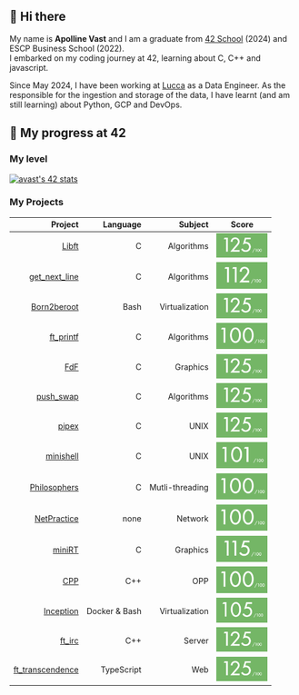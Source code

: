 ## 👋 Hi there

My name is **Apolline Vast** and I am a graduate from [42 School](https://42.fr/) (2024) and ESCP Business School (2022).\
I embarked on my coding journey at 42, learning about C, C++ and javascript.

Since May 2024, I have been working at [Lucca](https://www.lucca.fr/) as a Data Engineer. As the responsible for the ingestion and storage of the data, I have learnt (and am still learning) about Python, GCP and DevOps.

## 🚀 My progress at 42
### My level
[![avast's 42 stats](https://badge.mediaplus.ma/greenbinary/avast?1337Badge=off&UM6P=off)](https://github.com/oakoudad/badge42)


### My Projects
| Project                                                        | Language      | Subject          | Score                                                |    
|---------------------------------------------------------------:|--------------:|-----------------:|:----------------------------------------------------:|
|                      <a href="subjects/libft.subject.pdf">Libft|              C|        Algorithms|<a href="https://projects.intra.42.fr/projects/42cursus-libft/projects_users/2868472"><img src="grades/grade-125.png" alt="Libft Score" width="90">
|      <a href="subjects/get_next_line.subject.pdf">get_next_line|              C|        Algorithms|<a href="https://projects.intra.42.fr/projects/42cursus-get_next_line/projects_users/2876202"><img src="grades/grade-112.png" alt="get_next_line Score" width="90">
|          <a href="subjects/born2beroot.subject.pdf">Born2beroot|           Bash|    Virtualization|<a href="https://projects.intra.42.fr/projects/born2beroot/projects_users/2882766"><img src="grades/grade-125.png" alt="Born2beroot Score" width="90">
|              <a href="subjects/ft_printf.subject.pdf">ft_printf|              C|        Algorithms|<a href="https://projects.intra.42.fr/projects/42cursus-ft_printf/projects_users/2894662"><img src="grades/grade-100.png" alt="ft_printf Score" width="90">
|                          <a href="subjects/fdf.subject.pdf">FdF|              C|          Graphics|<a href="https://projects.intra.42.fr/projects/42cursus-fdf/projects_users/2917621"><img src="grades/grade-125.png" alt="FdF Score" width="90">
|              <a href="subjects/push_swap.subject.pdf">push_swap|              C|        Algorithms|<a href="https://projects.intra.42.fr/projects/42cursus-push_swap/projects_users/2941688"><img src="grades/grade-125.png" alt="push_swap Score" width="90">
|                      <a href="subjects/pipex.subject.pdf">pipex|              C|              UNIX|<a href="https://projects.intra.42.fr/projects/pipex/projects_users/2930188"><img src="grades/grade-125.png" alt="pipex Score" width="90">
|              <a href="subjects/minishell.subject.pdf">minishell|              C|              UNIX|<a href="https://projects.intra.42.fr/projects/42cursus-minishell/projects_users/3008614"><img src="grades/grade-101.png" alt="minishell Score" width="90">
|         <a href="subjects/philosphers_subject.pdf">Philosophers|              C|   Mutli-threading|<a href="https://projects.intra.42.fr/projects/42cursus-philosophers/projects_users/2995680"><img src="grades/grade-100.png" alt="Philosophers Score" width="90">
|         <a href="subjects/net_practice.subject.pdf">NetPractice|           none|           Network|<a href="https://projects.intra.42.fr/projects/netpractice/projects_users/3066282"><img src="grades/grade-100.png" alt="NetPractice Score" width="90">
|                    <a href="subjects/miniRT.subject.pdf">miniRT|              C|          Graphics|<a href="https://projects.intra.42.fr/projects/minirt/projects_users/3077658"><img src="grades/grade-115.png" alt="miniRT Score" width="90">
|                                      <a href="subjects/CPP">CPP|            C++|               OPP|<a href="https://projects.intra.42.fr/projects/cpp-module-09/projects_users/3314037"><img src="grades/grade-100.png" alt="CPP Score" width="90">
|              <a href="subjects/inception.subject.pdf">Inception|  Docker & Bash|    Virtualization|<a href="https://projects.intra.42.fr/projects/inception/projects_users/3315596"><img src="grades/grade-105.png" alt="Inception Score" width="90">
|                    <a href="subjects/ft_irc.subject.pdf">ft_irc|            C++|            Server|<a href="https://projects.intra.42.fr/projects/ft_irc/projects_users/3394157"><img src="grades/grade-125.png" alt="ft_irc Score" width="90">
|<a href="subjects/ft_transcendance.subject.pdf">ft_transcendence|     TypeScript|               Web|<a href="https://projects.intra.42.fr/projects/ft_transcendence/projects_users/3443717"><img src="grades/grade-125.png" alt="ft_transcendence Score" width="90">


</details>

